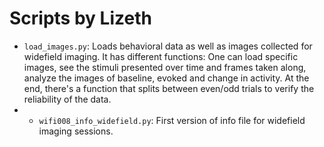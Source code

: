 # Scripts by Lizeth

* `load_images.py`: Loads behavioral data as well as images collected for widefield imaging. It has different functions: One can load specific images, see the stimuli presented over time and frames taken along, analyze the images of baseline, evoked and change in activity. At the end, there's a function that splits between even/odd trials to verify the reliability of the data.
* * `wifi008_info_widefield.py`: First version of info file for widefield imaging sessions.


